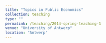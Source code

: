 ```yaml
---
title: "Topics in Public Economics"
collection: teaching
type: ""
permalink: /teaching/2014-spring-teaching-1
venue: "University of Antwerp"
location: "Antwerp"
---
```


